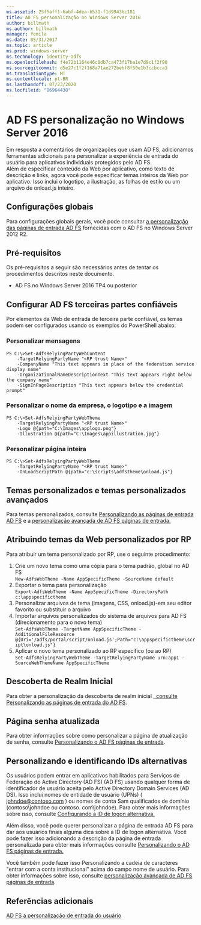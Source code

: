 ```yaml
---
ms.assetid: 25f5aff1-6abf-4dea-b531-f1d9943bc181
title: AD FS personalização no Windows Server 2016
author: billmath
ms.author: billmath
manager: femila
ms.date: 05/31/2017
ms.topic: article
ms.prod: windows-server
ms.technology: identity-adfs
ms.openlocfilehash: f4e72b1164e46c0db7ca473f17ba1e7d9c1f2f90
ms.sourcegitcommit: d5e27c1f2f168a71ae272bebf8f50e1b3ccbcca3
ms.translationtype: MT
ms.contentlocale: pt-BR
ms.lasthandoff: 07/23/2020
ms.locfileid: "86964438"
---
```

# <a name="ad-fs-customization-in-windows-server-2016"></a>AD FS personalização no Windows Server 2016


Em resposta a comentários de organizações que usam AD FS, adicionamos ferramentas adicionais para personalizar a experiência de entrada do usuário para aplicativos individuais protegidos pelo AD FS.  
Além de especificar conteúdo da Web por aplicativo, como texto de descrição e links, agora você pode especificar temas inteiros da Web por aplicativo.  Isso inclui o logotipo, a ilustração, as folhas de estilo ou um arquivo de onload.js inteiro.  
  
## <a name="global-settings"></a>Configurações globais    
Para configurações globais gerais, você pode consultar [a personalização das páginas de entrada AD FS](/previous-versions/windows/it-pro/windows-server-2012-R2-and-2012/dn280950(v=ws.11)) fornecidas com o AD FS no Windows Server 2012 R2.  
  
## <a name="pre-requisites"></a>Pré-requisitos  
Os pré-requisitos a seguir são necessários antes de tentar os procedimentos descritos neste documento.  
  
-   AD FS no Windows Server 2016 TP4 ou posterior  
  
## <a name="configure-ad-fs-relying-parties"></a>Configurar AD FS terceiras partes confiáveis  
Por elementos da Web de entrada de terceira parte confiável, os temas podem ser configurados usando os exemplos do PowerShell abaixo:  
  
### <a name="customize-messages"></a>Personalizar mensagens  
  
```  
PS C:\>Set-AdfsRelyingPartyWebContent  
    -TargetRelyingPartyName "<RP trust Name>"  
    -CompanyName "This text appears in place of the federation service display name"  
    -OrganizationalNameDescriptionText "This text appears right below the company name"  
    -SignInPageDescription "This text appears below the credential prompt"  
```  
  
### <a name="customize-company-name-logo-and-image"></a>Personalizar o nome da empresa, o logotipo e a imagem  
  
```  
PS C:\>Set-AdfsRelyingPartyWebTheme  
    -TargetRelyingPartyName "<RP trust Name>"  
    -Logo @{path="C:\Images\applogo.png"}  
    -Illustration @{path="C:\Images\appillustration.jpg"}  
```  
  
### <a name="customize-entire-page"></a>Personalizar página inteira  
  
```  
PS C:\>Set-AdfsRelyingPartyWebTheme  
    -TargetRelyingPartyName "<RP trust Name>"  
    -OnLoadScriptPath @{path="c:\scripts\adfstheme\onload.js"}  
```  
  
## <a name="custom-themes-and-advanced-custom-themes"></a>Temas personalizados e temas personalizados avançados  
  
Para temas personalizados, consulte [Personalizando as páginas de entrada AD FS](/previous-versions/windows/it-pro/windows-server-2012-R2-and-2012/dn280950(v=ws.11)) e a [personalização avançada de AD FS páginas de entrada.](/previous-versions/windows/it-pro/windows-server-2012-R2-and-2012/dn636121(v=ws.11))  
  
## <a name="assigning-custom-web-themes-per-rp"></a>Atribuindo temas da Web personalizados por RP  
  
Para atribuir um tema personalizado por RP, use o seguinte procedimento:  
  
1. Crie um novo tema como uma cópia para o tema padrão, global no AD FS  
`New-AdfsWebTheme -Name AppSpecificTheme -SourceName default`  
2. Exportar o tema para personalização  
`Export-AdfsWebTheme -Name AppSpecificTheme -DirectoryPath c:\appspecifictheme`  
3. Personalizar arquivos de tema (imagens, CSS, onload.js)-em seu editor favorito ou substituir o arquivo  
4. Importar arquivos personalizados do sistema de arquivos para AD FS (direcionamento para o novo tema)  
`Set-AdfsWebTheme -TargetName AppSpecificTheme -AdditionalFileResource @{Uri='/adfs/portal/script/onload.js';Path="c:\appspecifictheme\script\onload.js"}`  
5. Aplicar o novo tema personalizado ao RP específico (ou ao RP)  
`Set-AdfsRelyingPartyWebTheme -TargetRelyingPartyName urn:app1 -SourceWebThemeName AppSpecificTheme`  
  
## <a name="home-realm-discovery"></a>Descoberta de Realm Inicial  
Para obter a personalização da descoberta de realm inicial [, consulte Personalizando as páginas de entrada do AD FS](/previous-versions/windows/it-pro/windows-server-2012-R2-and-2012/dn280950(v=ws.11)).  
  
## <a name="updated-password-page"></a>Página senha atualizada  
Para obter informações sobre como personalizar a página de atualização de senha, consulte [Personalizando o AD FS páginas de entrada](/previous-versions/windows/it-pro/windows-server-2012-R2-and-2012/dn280950(v=ws.11)).  
  
## <a name="customizing-and-alternate-ids"></a>Personalizando e identificando IDs alternativas  
Os usuários podem entrar em aplicativos habilitados para Serviços de Federação do Active Directory (AD FS) (AD FS) usando qualquer forma de identificador de usuário aceita pelo Active Directory Domain Services (AD DS). Isso inclui nomes de entidade de usuário (UPNs) ( johndoe@contoso.com ) ou nomes de conta Sam qualificados de domínio (contoso\johndoe ou contoso. com\johndoe).  Para obter mais informações sobre isso, consulte [Configurando a ID de logon alternativa.](Configuring-Alternate-Login-ID.md)  
  
Além disso, você pode querer personalizar a página de entrada AD FS para dar aos usuários finais alguma dica sobre a ID de logon alternativa. Você pode fazer isso adicionando a descrição da página de entrada personalizada para obter mais informações consulte [Personalizando o AD FS páginas de entrada.](/previous-versions/windows/it-pro/windows-server-2012-R2-and-2012/dn280950(v=ws.11))   
  
Você também pode fazer isso Personalizando a cadeia de caracteres "entrar com a conta institucional" acima do campo nome de usuário.  Para obter informações sobre isso, consulte [personalização avançada de AD FS páginas de entrada](/previous-versions/windows/it-pro/windows-server-2012-R2-and-2012/dn636121(v=ws.11)).  

## <a name="additional-references"></a>Referências adicionais 
[AD FS a personalização de entrada do usuário](AD-FS-user-sign-in-customization.md)  
